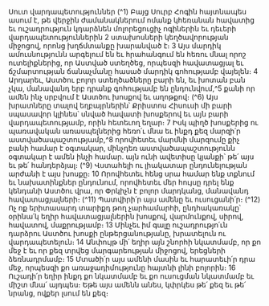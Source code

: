 
Սուտ վարդապետություններ
(^1) Բայց Սուրբ Հոգին հայտնապես ասում է, թե վերջին ժամանակներում ոմանք կհեռանան հավատից եւ
ուշադրություն կդարձնեն մոլորեցուցիչ ոգիներին եւ դեւերի վարդապետություններին 2 ստախոսների կեղծավորության
միջոցով, որոնց խղճմտանքը խարանված է։ 3 Այս մարդիկ ամուսնությունն արգելում են եւ հրահանգում են հեռու մնալ
որոշ ուտելիքներից, որ Աստված ստեղծեց, որպեսզի հավատացյալ եւ ճշմարտության ճանաչմանը հասած մարդիկ
գոհությամբ վայելեն։ 4 Արդարեւ, Աստծու բոլոր ստեղծածները բարի են, եւ խոտան բան չկա, մանավանդ երբ դրանք
գոհությամբ են ընդունվում,^5 քանի որ ամեն ինչ սրբվում է Աստծու խոսքով եւ աղոթքով։
(^6) Այս խրատները տալով եղբայրներին՝ Քրիստոս Հիսուսի մի բարի սպասավոր կլինես՝ սնված հավատի խոսքերով եւ
այն բարի վարդապետությամբ, որին հետեւող եղար։ 7 Իսկ պիղծ խոսքերից ու պառավական առասպելներից հեռո՛ւ մնա
եւ ինքդ քեզ մարզի՛ր աստվածապաշտությամբ,^8 որովհետեւ մարմնի մարզումը քիչ բանի համար է օգտակար, մինչդեռ
աստվածապաշտությունն օգտակար է ամեն ինչի համար. այն ունի ավետիսը կյանքի՝ թե՛ այս եւ թե՛ հանդերձյալ։
(^9) Վստահելի ու լիակատար ընդունելության արժանի է այս խոսքը։ 10 Որովհետեւ հենց սրա համար ենք տքնում եւ
նախատինքներ ընդունում, որովհետեւ մեր հույսը դրել ենք կենդանի Աստծու վրա, որ Փրկիչն է բոլոր մարդկանց,
մանավանդ հավատացյալների։
(^11) Պատվիրի՛ր այս ամենը եւ ուսուցանի՛ր։
(^12) Ոչ ոք երիտասարդ տարիքդ թող չարհամարհի, ընդհակառակը՝ օրինա՛կ եղիր հավատացյալներին խոսքով,
վարմունքով, սիրով, հավատով, մաքրությամբ։ 13 Մինչեւ իմ գալը ուշադրությո՛ւն դարձրու Աստծու խոսքի
ընթերցանությանը, խրատելուն ու վարդապետելուն։ 14 Անփույթ մի՛ եղիր այն շնորհի նկատմամբ, որ քո մեջ է եւ որ քեզ
տրվեց մարգարեության միջոցով, երեցների ձեռնադրմամբ։ 15 Մտածի՛ր այս ամենի մասին եւ հարատեւի՛ր դրա մեջ,
որպեսզի քո առաջադիմությունը հայտնի լինի բոլորին։ 16 Ուշադի՛ր եղիր ինքդ քո նկատմամբ եւ քո ուսուցման
նկատմամբ եւ միշտ մնա՛ այդպես։ Եթե այս ամենն անես, կփրկես թե՛ քեզ եւ թե՛ նրանց, ովքեր լսում են քեզ։
